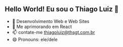 ## Hello World! Eu sou o Thiago Luiz 👋

- 🔭 Desenvolvimento Web e Web Sites
- 🌱 Me aprimorando em React 
- 📫 contate-me thiagoluiz@thsgt.com.br
- 😄 Pronouns: ele/dele


